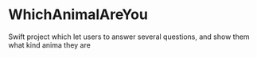 # WhichAnimalAreYou
Swift project which let users to answer several  questions, and show them what kind anima they are
